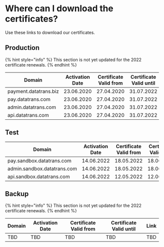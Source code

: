 # Where can I download the certificates?

Use these links to download our certificates.

## Production

{% hint style="info" %}
This section is not yet updated for the 2022 certificate renewals.
{% endhint %}

| **Domain**            | **Activation Date** | **Certificate Valid from** | **Certificate Valid until** | **Link**                                                                                                                               |
| --------------------- | ------------------- | -------------------------- | --------------------------- | -------------------------------------------------------------------------------------------------------------------------------------- |
| payment.datatrans.biz | 23.06.2020          | 27.04.2020                 | 31.07.2022                  | [datatrans.com.2020.zip](https://github.com/datatrans/techinfo.datatrans.ch/raw/master/certs/datatrans.com.2020.zip)                   |
| pay.datatrans.com     | 23.06.2020          | 27.04.2020                 | 31.07.2022                  | [datatrans.com.2020.zip](https://github.com/datatrans/techinfo.datatrans.ch/raw/master/certs/datatrans.com.2020.zip)                   |
| admin.datatrans.com   | 23.06.2020          | 27.04.2020                 | 31.07.2022                  | [datatrans.com.2020.zip](https://github.com/datatrans/techinfo.datatrans.ch/raw/master/certs/datatrans.com.2020.zip)                   |
| api.datatrans.com     | 23.06.2020          | 27.04.2020                 | 31.07.2022                  | [wildcard.datatrans.com.2020.zip](https://github.com/datatrans/techinfo.datatrans.ch/raw/master/certs/wildcard.datatrans.com.2020.zip) |

## Test

| **Domain**                  | **Activation Date** | **Certificate Valid from** | **Certificate Valid until** | **Link**                                                                                                                                               |
| --------------------------- | ------------------- | -------------------------- | --------------------------- | ------------------------------------------------------------------------------------------------------------------------------------------------------ |
| pay.sandbox.datatrans.com   | 14.06.2022          | 18.05.2022                 | 18.06.2023                  | [sandbox.datatrans.com.2022.zip](https://github.com/datatrans/techinfo.datatrans.ch/raw/master/certs/sandbox.datatrans.com.2022.zip)                   |
| admin.sandbox.datatrans.com | 14.06.2022          | 18.05.2022                 | 18.06.2023                  | [sandbox.datatrans.com.2022.zip](https://github.com/datatrans/techinfo.datatrans.ch/raw/master/certs/sandbox.datatrans.com.2022.zip)                   |
| api.sandbox.datatrans.com   | 14.06.2022          | 12.05.2022                 | 12.06.2023                  | [wildcard.sandbox.datatrans.com.2022.zip](https://github.com/datatrans/techinfo.datatrans.ch/raw/master/certs/wildcard.sandbox.datatrans.com.2022.zip) |

## Backup

{% hint style="info" %}
This section is not yet updated for the 2022 certificate renewals.
{% endhint %}

| Domain | **Activation Date** | **Certificate Valid from** | **Certificate Valid until** | **Link** |
| ------ | ------------------- | -------------------------- | --------------------------- | -------- |
| TBD    | TBD                 | TBD                        | TBD                         | TBD      |
